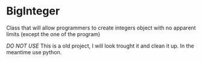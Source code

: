 # BigInteger
Class that will allow programmers to create integers object with no apparent limits (except the one of the program)

*DO NOT USE* This is a old project, I will look trought it and clean it up. In the meantime use python.
